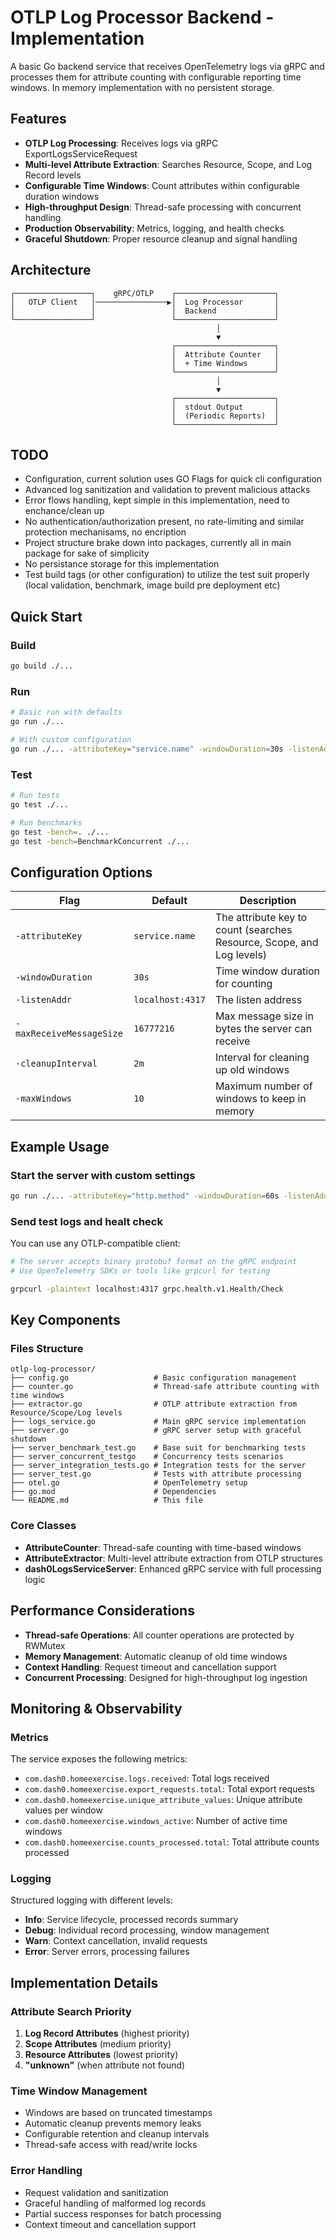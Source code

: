 # OTLP Log Processor Backend - Implementation

A basic Go backend service that receives OpenTelemetry logs via gRPC and processes them for attribute counting with configurable reporting time windows. In memory implementation with no persistent storage.

## Features

- **OTLP Log Processing**: Receives logs via gRPC ExportLogsServiceRequest
- **Multi-level Attribute Extraction**: Searches Resource, Scope, and Log Record levels
- **Configurable Time Windows**: Count attributes within configurable duration windows
- **High-throughput Design**: Thread-safe processing with concurrent handling
- **Production Observability**: Metrics, logging, and health checks
- **Graceful Shutdown**: Proper resource cleanup and signal handling

## Architecture

```text
┌─────────────────┐    gRPC/OTLP    ┌──────────────────────┐
│   OTLP Client   │────────────────▶│  Log Processor       │
│                 │                 │  Backend             │
└─────────────────┘                 └──────────────────────┘
                                              │
                                              ▼
                                    ┌──────────────────────┐
                                    │  Attribute Counter   │
                                    │  + Time Windows      │
                                    └──────────────────────┘
                                              │
                                              ▼
                                    ┌──────────────────────┐
                                    │  stdout Output       │
                                    │  (Periodic Reports)  │
                                    └──────────────────────┘
```

## TODO

- Configuration, current solution uses GO Flags for quick cli configuration
- Advanced log sanitization and validation to prevent malicious attacks
- Error flows handling, kept simple in this implementation, need to enchance/clean up
- No authentication/authorization present, no rate-limiting and similar protection mechanisams, no encription
- Project structure brake down into packages, currently all in main package for sake of simplicity
- No persistance storage for this implementation
- Test build tags (or other configuration) to utilize the test suit properly (local validation, benchmark, image build pre deployment etc)

## Quick Start

### Build

```bash
go build ./...
```

### Run

```bash
# Basic run with defaults
go run ./...

# With custom configuration
go run ./... -attributeKey="service.name" -windowDuration=30s -listenAddr="localhost:4317"
```

### Test

```bash
# Run tests
go test ./...

# Run benchmarks
go test -bench=. ./...
go test -bench=BenchmarkConcurrent ./...
```

## Configuration Options

| Flag | Default | Description |
|------|---------|-------------|
| `-attributeKey` | `service.name` | The attribute key to count (searches Resource, Scope, and Log levels) |
| `-windowDuration` | `30s` | Time window duration for counting |
| `-listenAddr` | `localhost:4317` | The listen address |
| `-maxReceiveMessageSize` | `16777216` | Max message size in bytes the server can receive |
| `-cleanupInterval` | `2m` | Interval for cleaning up old windows |
| `-maxWindows` | `10` | Maximum number of windows to keep in memory |

## Example Usage

### Start the server with custom settings

```bash
go run ./... -attributeKey="http.method" -windowDuration=60s -listenAddr="0.0.0.0:4317"
```

### Send test logs and healt check

You can use any OTLP-compatible client:

```bash
# The server accepts binary protobuf format on the gRPC endpoint
# Use OpenTelemetry SDKs or tools like grpcurl for testing

grpcurl -plaintext localhost:4317 grpc.health.v1.Health/Check
```

## Key Components

### Files Structure

```text
otlp-log-processor/
├── config.go                   # Basic configuration management
├── counter.go                  # Thread-safe attribute counting with time windows
├── extractor.go                # OTLP attribute extraction from Resource/Scope/Log levels
├── logs_service.go             # Main gRPC service implementation
├── server.go                   # gRPC server setup with graceful shutdown
├── server_benchmark_test.go    # Base suit for benchmarking tests
├── server_concurrent_testgo    # Concurrency tests scenarios
├── server_integration_tests.go # Integration tests for the server
├── server_test.go              # Tests with attribute processing
├── otel.go                     # OpenTelemetry setup
├── go.mod                      # Dependencies
└── README.md                   # This file
```

### Core Classes

- **AttributeCounter**: Thread-safe counting with time-based windows
- **AttributeExtractor**: Multi-level attribute extraction from OTLP structures
- **dash0LogsServiceServer**: Enhanced gRPC service with full processing logic

## Performance Considerations

- **Thread-safe Operations**: All counter operations are protected by RWMutex
- **Memory Management**: Automatic cleanup of old time windows
- **Context Handling**: Request timeout and cancellation support
- **Concurrent Processing**: Designed for high-throughput log ingestion

## Monitoring & Observability

### Metrics

The service exposes the following metrics:

- `com.dash0.homeexercise.logs.received`: Total logs received
- `com.dash0.homeexercise.export_requests.total`: Total export requests
- `com.dash0.homeexercise.unique_attribute_values`: Unique attribute values per window
- `com.dash0.homeexercise.windows_active`: Number of active time windows
- `com.dash0.homeexercise.counts_processed.total`: Total attribute counts processed

### Logging

Structured logging with different levels:

- **Info**: Service lifecycle, processed records summary
- **Debug**: Individual record processing, window management
- **Warn**: Context cancellation, invalid requests
- **Error**: Server errors, processing failures

## Implementation Details

### Attribute Search Priority

1. **Log Record Attributes** (highest priority)
2. **Scope Attributes** (medium priority)  
3. **Resource Attributes** (lowest priority)
4. **"unknown"** (when attribute not found)

### Time Window Management

- Windows are based on truncated timestamps
- Automatic cleanup prevents memory leaks
- Configurable retention and cleanup intervals
- Thread-safe access with read/write locks

### Error Handling

- Request validation and sanitization
- Graceful handling of malformed log records
- Partial success responses for batch processing
- Context timeout and cancellation support
